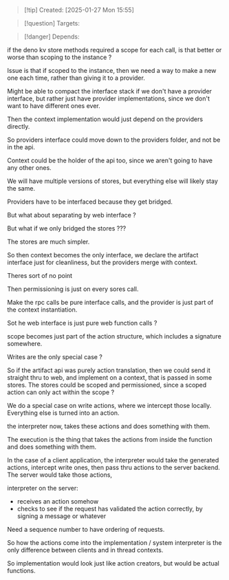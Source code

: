 
>[!tip] Created: [2025-01-27 Mon 15:55]

>[!question] Targets: 

>[!danger] Depends: 

if the deno kv store methods required a scope for each call, is that better or worse than scoping to the instance ?

Issue is that if scoped to the instance, then we need a way to make a new one each time, rather than giving it to a provider.

Might be able to compact the interface stack if we don't have a provider interface, but rather just have provider implementations, since we don't want to have different ones ever.

Then the context implementation would just depend on the providers directly.

So providers interface could move down to the providers folder, and not be in the api.

Context could be the holder of the api too, since we aren't going to have any other ones.

We will have multiple versions of stores, but everything else will likely stay the same.

Providers have to be interfaced because they get bridged.

But what about separating by web interface ?

But what if we only bridged the stores ???

The stores are much simpler.  

So then context becomes the only interface, we declare the artifact interface just for cleanliness, but the providers merge with context.

Theres sort of no point

Then permissioning is just on every sores call.

Make the rpc calls be pure interface calls, and the provider is just part of the context instantiation.

Sot he web interface is just pure web function calls ?

scope becomes just part of the action structure, which includes a signature somewhere.

Writes are the only special case ?

So if the artifact api was purely action translation, then we could send it straight thru to web, and implement on a context, that is passed in some  stores.  The stores could be scoped and permissioned, since a scoped action can only act within the scope ?

We do a special case on write actions, where we intercept those locally.  Everything else is turned into an action.

the interpreter now, takes these actions and does something with them.

The execution is the thing that takes the actions from inside the function and does something with them.

In the case of a client application, the interpreter would take the generated actions, intercept write ones, then pass thru actions to the server backend.  The server would take those actions, 

interpreter on the server:
- receives an action somehow
- checks to see if the request has validated the action correctly, by signing a message or whatever


Need a sequence number to have ordering of requests.

So how the actions come into the implementation / system interpreter is the only difference between clients and in thread contexts.

So implementation would look just like action creators, but would be actual functions.





